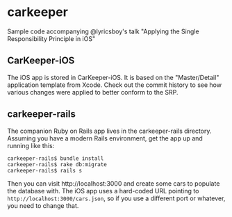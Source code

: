 # carkeeper

Sample code accompanying @lyricsboy's talk "Applying the Single Responsibility Principle in iOS"

## CarKeeper-iOS

The iOS app is stored in CarKeeper-iOS. It is based on the "Master/Detail" application template from Xcode.
Check out the commit history to see how various changes were applied to better conform to the SRP.

## carkeeper-rails

The companion Ruby on Rails app lives in the carkeeper-rails directory. Assuming you have a modern Rails environment,
get the app up and running like this:

    carkeeper-rails$ bundle install
    carkeeper-rails$ rake db:migrate
    carkeeper-rails$ rails s

Then you can visit http://localhost:3000 and create some cars to populate the database with. The iOS app uses a 
hard-coded URL pointing to `http://localhost:3000/cars.json`, so if you use a different port or whatever, you need
to change that.